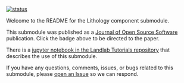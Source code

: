 [![status](http://joss.theoj.org/papers/74487c5a6820fb2fe2898960ad6d2ea0/status.svg)](http://joss.theoj.org/papers/74487c5a6820fb2fe2898960ad6d2ea0)

Welcome to the README for the Lithology component submodule.

This submodule was published as a [Journal of Open Source
Software](http://joss.theoj.org) publication. Click the badge above to be
directed to the paper.

There is a [jupyter notebook in the Landlab Tutorials
repository](https://mybinder.org/v2/gh/landlab/tutorials/release?filepath=lithology/lithology_and_litholayers.ipynb)
that describes the use of this submodule.

If you have any questions, comments, issues, or bugs related to this submodule,
please [open an Issue](https://github.com/landlab/landlab/issues) so we can
respond.
